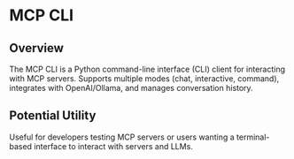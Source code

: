 # MCP CLI

## Overview
The MCP CLI is a Python command-line interface (CLI) client for interacting with MCP servers. Supports multiple modes (chat, interactive, command), integrates with OpenAI/Ollama, and manages conversation history.

## Potential Utility
Useful for developers testing MCP servers or users wanting a terminal-based interface to interact with servers and LLMs.
